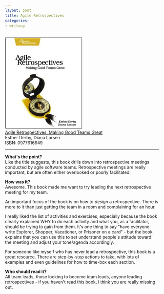 ```yaml
---
layout: post
title: Agile Retrospectives
categories:
- writeup
---
```


![](/static/agile-retrospectives.jpg)  
[Agile Retrospectives: Making Good Teams Great][link]  
Esther Derby, Diana Larsen  
ISBN: 0977616649

---

**What's the point?**  
Like the title suggests, this book drills down into retrospective meetings conducted by agile
software teams. Retrospective meetings are really important, but are often either overlooked
or poorly facilitated.

**How was it?**  
Awesome. This book made me want to try leading the next retrospective meeting for my team.

An important focus of the book is on how to *design* a retrospective. There is more to it than
just getting the team in a room and complaining for an hour.

I really liked the list of activities and exercises, especially because the book clearly explained
WHY to do each activity and what you, as a facilitator, should be trying to gain from them. It's
one thing to say "have everyone write Explorer, Shopper, Vacationer, or Prisoner on a card" - 
but the book explains that you can use this to set understand people's attitude toward the meeting
and adjust your tone/agenda accordingly.

For someone like myself who has never lead a retrospective, this book is a great resource. There
are step-by-step actions to take, with lots of examples and even guidelines for how to time-box
each section.

**Who should read it?**  
All team leads, those looking to become team leads, anyone leading retrospectives - if you
haven't read this book, I think you are really missing out.

[link]: http://www.amazon.com/exec/obidos/ASIN/0977616649/ref=nosim&tag=bookreview0a1-20